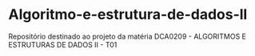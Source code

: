 # Algoritmo-e-estrutura-de-dados-ll
Repositório destinado ao projeto da matéria DCA0209 -  ALGORITMOS E ESTRUTURAS DE DADOS II  - T01

